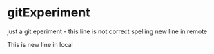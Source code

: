 # gitExperiment
just a git eperiment - this line is not correct spelling
new line in remote


This is new line in local
